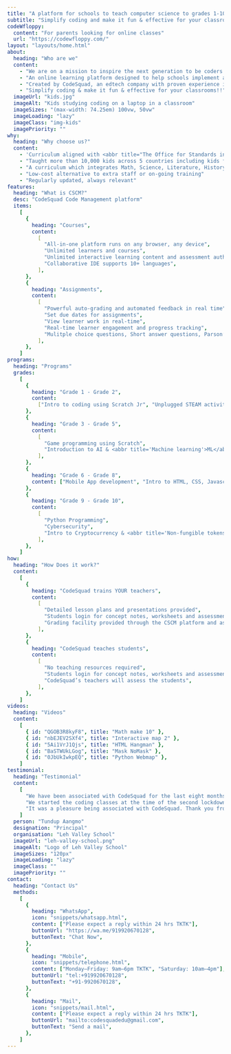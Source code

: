 ```yaml
---
title: "A platform for schools to teach computer science to grades 1-10"
subtitle: "Simplify coding and make it fun & effective for your classrooms!!"
codeWfloppy:
  content: "For parents looking for online classes"
  url: "https://codewfloppy.com/"
layout: "layouts/home.html"
about:
  heading: "Who are we"
  content:
    - "We are on a mission to inspire the next generation to be coders and not fashionistas."
    - "An online learning platform designed to help schools implement a coding program for grades 1-10. Includes curriculum, tools, and resources required to run a successful Coding program, without any external teachers."
    - "Created by CodeSquad, an edtech company with proven experience in teaching coding across geographies"
    - "Simplify coding & make it fun & effective for your classrooms!!"
  imageUrl: "kids.jpg"
  imageAlt: "Kids studying coding on a laptop in a classroom"
  imageSizes: "(max-width: 74.25em) 100vw, 50vw"
  imageLoading: "lazy"
  imageClass: "img-kids"
  imagePriority: ""
why:
  heading: "Why choose us?"
  content:
    - 'Curriculum aligned with <abbr title="The Office for Standards in Education, Children''s Services and Skills">OFSTED</abbr> requirements'
    - "Taught more than 10,000 kids across 5 countries including kids from premium schools in Mumbai"
    - "A curriculum which integrates Math, Science, Literature, History and Geography using coding reinforcing student learning"
    - "Low-cost alternative to extra staff or on-going training"
    - "Regularly updated, always relevant"
features:
  heading: "What is CSCM?"
  desc: "CodeSquad Code Management platform"
  items:
    [
      {
        heading: "Courses",
        content:
          [
            "All-in-one platform runs on any browser, any device",
            "Unlimited learners and courses",
            "Unlimited interactive learning content and assessment authoring",
            "Collaborative IDE supports 10+ languages",
          ],
      },
      {
        heading: "Assignments",
        content:
          [
            "Powerful auto-grading and automated feedback in real time",
            "Set due dates for assignments",
            "View learner work in real-time",
            "Real-time learner engagement and progress tracking",
            "Mulitple choice questions, Short answer questions, Parson’s questions",
          ],
      },
    ]
programs:
  heading: "Programs"
  grades:
    [
      {
        heading: "Grade 1 - Grade 2",
        content:
          ["Intro to coding using Scratch Jr", "Unplugged STEAM activities"],
      },
      {
        heading: "Grade 3 - Grade 5",
        content:
          [
            "Game programming using Scratch",
            "Introduction to AI & <abbr title='Machine learning'>ML</abbr>",
          ],
      },
      {
        heading: "Grade 6 - Grade 8",
        content: ["Mobile App development", "Intro to HTML, CSS, Javascript"],
      },
      {
        heading: "Grade 9 - Grade 10",
        content:
          [
            "Python Programming",
            "Cybersecurity",
            "Intro to Cryptocurrency & <abbr title='Non-fungible tokens'>NFTs</abbr>",
          ],
      },
    ]
how:
  heading: "How Does it work?"
  content:
    [
      {
        heading: "CodeSquad trains YOUR teachers",
        content:
          [
            "Detailed lesson plans and presentations provided",
            "Students login for concept notes, worksheets and assessments",
            "Grading facility provided through the CSCM platform and assessments",
          ],
      },
      {
        heading: "CodeSquad teaches students",
        content:
          [
            "No teaching resources required",
            "Students login for concept notes, worksheets and assessments",
            "CodeSquad’s teachers will assess the students",
          ],
      },
    ]
videos:
  heading: "Videos"
  content:
    [
      { id: "QGOB3R8kyF8", title: "Math make 10" },
      { id: "nbEJEV2SXf4", title: "Interactive map 2" },
      { id: "5Ai1VrJ1Qjs", title: "HTML Hangman" },
      { id: "BaSTWUkLGog", title: "Mask NoMask" },
      { id: "0JbUkIwkpEQ", title: "Python Webmap" },
    ]
testimonial:
  heading: "Testimonial"
  content:
    [
      "We have been associated with CodeSquad for the last eight months during this pandemic. The entire student, parent and teaching faculty at Leh Valley School feel that this was the best decision that we could have taken.",
      "We started the coding classes at the time of the second lockdown and introducing a new, interesting subject like coding helped keep all the children engaged and excited. Children would wait eagerly for their coding classes and rarely missed any.",
      "It was a pleasure being associated with CodeSquad. Thank you from the mountains of Ladakh!",
    ]
  person: "Tundup Aangmo"
  designation: "Principal"
  organisation: "Leh Valley School"
  imageUrl: "leh-valley-school.png"
  imageAlt: "Logo of Leh Valley School"
  imageSizes: "120px"
  imageLoading: "lazy"
  imageClass: ""
  imagePriority: ""
contact:
  heading: "Contact Us"
  methods:
    [
      {
        heading: "WhatsApp",
        icon: "snippets/whatsapp.html",
        content: ["Please expect a reply within 24 hrs TKTK"],
        buttonUrl: "https://wa.me/919920670128",
        buttonText: "Chat Now",
      },
      {
        heading: "Mobile",
        icon: "snippets/telephone.html",
        content: ["Monday–Friday: 9am–6pm TKTK", "Saturday: 10am–4pm"],
        buttonUrl: "tel:+919920670128",
        buttonText: "+91-9920670128",
      },
      {
        heading: "Mail",
        icon: "snippets/mail.html",
        content: ["Please expect a reply within 24 hrs TKTK"],
        buttonUrl: "mailto:codesquadedu@gmail.com",
        buttonText: "Send a mail",
      },
    ]
---
```

